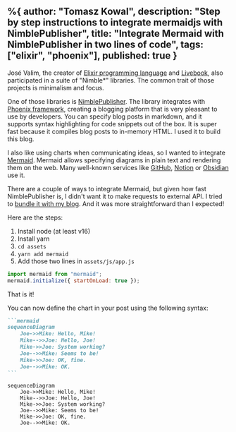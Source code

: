 %{
  author: "Tomasz Kowal",
  description: "Step by step instructions to integrate mermaidjs with NimblePublisher",
  title: "Integrate Mermaid with NimblePublisher in two lines of code",
  tags: ["elixir", "phoenix"],
  published: true
}
---

José Valim, the creator of [Elixir programming language](https://elixir-lang.org/) and [Livebook](https://livebook.dev/), also participated in a suite of "Nimble*" libraries. The common trait of those projects is minimalism and focus.

One of those libraries is [NimblePublisher](https://github.com/dashbitco/nimble_publisher). The library integrates with [Phoenix framework](https://www.phoenixframework.org/), creating a blogging platform that is very pleasant to use by developers. You can specify blog posts in markdown, and it supports syntax highlighting for code snippets out of the box. It is super fast because it compiles blog posts to in-memory HTML. I used it to build this blog.

I also like using charts when communicating ideas, so I wanted to integrate [Mermaid](https://mermaid.js.org/). Mermaid allows specifying diagrams in plain text and rendering them on the web. Many well-known services like [GitHub](github.com/), [Notion](https://www.notion.so) or [Obsidian](https://obsidian.md/) use it.

There are a couple of ways to integrate Mermaid, but given how fast NimblePublisher is, I didn't want it to make requests to external API. I tried to [bundle it with my blog](https://mermaid.js.org/intro/n00b-gettingStarted.html#_4-adding-mermaid-as-a-dependency). And it was more straightforward than I expected!

Here are the steps:
1. Install node (at least v16)
2. Install yarn
3. `cd assets`
4. `yarn add mermaid`
5. Add those two lines in `assets/js/app.js` 
```js
import mermaid from "mermaid";
mermaid.initialize({ startOnLoad: true });
```
That is it!

You can now define the chart in your post using the following syntax:

~~~markdown
```mermaid
sequenceDiagram
    Joe->>Mike: Hello, Mike!
    Mike-->>Joe: Hello, Joe!
    Mike->>Joe: System working?
    Joe-->>Mike: Seems to be!
    Mike->>Joe: OK, fine.
    Joe-->>Mike: OK.
```
~~~

```mermaid
sequenceDiagram
    Joe->>Mike: Hello, Mike!
    Mike-->>Joe: Hello, Joe!
    Mike->>Joe: System working?
    Joe-->>Mike: Seems to be!
    Mike->>Joe: OK, fine.
    Joe-->>Mike: OK.
```
